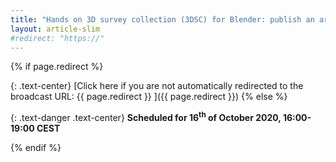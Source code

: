 ```yaml
---
title: "Hands on 3D survey collection (3DSC) for Blender: publish an archaeological site in a game engine as an optimized, open world environment"
layout: article-slim
#redirect: "https://"
---
```



{% if page.redirect %}

{: .text-center}
[Click here if you are not automatically redirected to the broadcast URL: {{ page.redirect }} ]({{ page.redirect }})
{% else %}

{: .text-danger .text-center}
**Scheduled for 16<sup>th</sup> of October 2020, 16:00-19:00 CEST**

{% endif %}